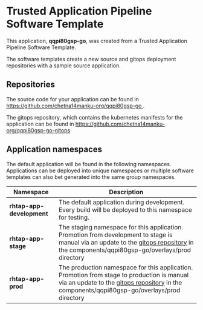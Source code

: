 # Trusted Application Pipeline Software Template

This application, **qqpi80gsp-go**, was created from a Trusted Application Pipeline Software Template.

The software templates create a new source and gitops deployment repositories with a sample source application. 

## Repositories

The source code for your application can be found in [https://github.com/chetna14manku-org/qqpi80gsp-go ](https://github.com/chetna14manku-org/qqpi80gsp-go ).
 
The gitops repository, which contains the kubernetes manifests for the application can be found in 
[https://github.com/chetna14manku-org/qqpi80gsp-go-gitops ](https://github.com/chetna14manku-org/qqpi80gsp-go-gitops ) 

## Application namespaces 

The default application will be found in the following namespaces. Applications can be deployed into unique namespaces or multiple software templates can also bet generated into the same group namespaces.  

|  Namespace   |  Description   |  
| -------- | -------- |   
| **rhtap-app-development** | The default application during development. Every build will be deployed to this namespace for testing. | 
| **rhtap-app-stage** | The staging namespace for this application. Promotion from development to stage is manual via an update to the [gitops repository](https://github.com/chetna14manku-org/qqpi80gsp-go-gitops ) in the components/qqpi80gsp-go/overlays/prod directory |  
| **rhtap-app-prod** | The production namespace for this application. Promotion from stage to production is manual via an update to the [gitops repository](https://github.com/chetna14manku-org/qqpi80gsp-go-gitops ) in the components/qqpi80gsp-go/overlays/prod directory | 